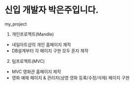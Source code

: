 # 신입 개발자 박은주입니다.
my_project
1. 개인프로젝트(Mandle)
- 네일아트샵의 개인 홈페이지 제작
- DB설계부터 각 페이지 구현 모두 혼자 제작

2. 팀프로젝트(MVC)
- MVC 영화관 홈페이지 제작
- 영화 예매 페이지 & 관리자(상영 영화 등록/수정/삭제) 페이지 구현
